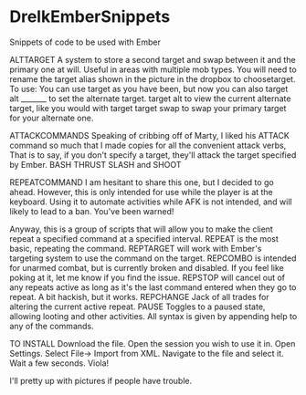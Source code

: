 # DrelkEmberSnippets
Snippets of code to be used with Ember

ALTTARGET
A system to store a second target and swap between it and the primary one at will.
Useful in areas with multiple mob types.
You will need to rename the target alias shown in the picture in the dropbox to choosetarget.
To use: You can use target as you have been, but now you can also
target alt _______ to set the alternate target.
target alt to view the current alternate target, like you would with target
target swap to swap your primary target for your alternate one.

ATTACKCOMMANDS
Speaking of cribbing off of Marty, I liked his ATTACK command so much that I made copies for all the convenient attack verbs,
That is to say, if you don't specify a target, they'll attack the target specified by Ember.
BASH THRUST SLASH and SHOOT

REPEATCOMMAND
I am hesitant to share this one, but I decided to go ahead.
However, this is only intended for use while the player is at the keyboard.
Using it to automate activities while AFK is not intended, and will likely to lead to a ban.
You've been warned!

Anyway, this is a group of scripts that will allow you to make the client repeat a specified command at a specified interval.
REPEAT is the most basic, repeating the command.
REPTARGET will work with Ember's targeting system to use the command on the target.
REPCOMBO is intended for unarmed combat, but is currently broken and disabled. If you feel like poking at it, let me know if you find the issue.
REPSTOP will cancel out of any repeats active as long as it's the last command entered when they go to repeat. A bit hackish, but it works.
REPCHANGE Jack of all trades for altering the current active repeat.
PAUSE Toggles to a paused state, allowing looting and other activities.
All syntax is given by appending help to any of the commands.


TO INSTALL
Download the file.
Open the session you wish to use it in.
Open Settings.
Select File-> Import from XML.
Navigate to the file and select it.
Wait a few seconds.
Viola!

I'll pretty up with pictures if people have trouble.
